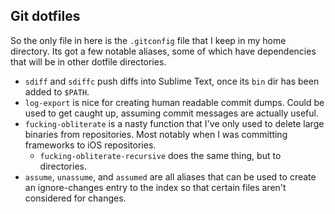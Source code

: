 ## Git dotfiles
So the only file in here is the `.gitconfig` file that I keep in my home directory.
Its got a few notable aliases, some of which have dependencies that will be in other dotfile directories.

- `sdiff` and `sdiffc` push diffs into Sublime Text, once its `bin` dir has been added to `$PATH`.
- `log-export` is nice for creating human readable commit dumps. Could be used to get caught up, assuming commit messages are actually useful.
- `fucking-obliterate` is a nasty function that I've only used to delete large binaries from repositories. Most notably when I was committing frameworks to iOS repositories.
    - `fucking-obliterate-recursive` does the same thing, but to directories.
- `assume`, `unassume`, and `assumed` are all aliases that can be used to create an ignore-changes entry to the index so that certain files aren't considered for changes. 

